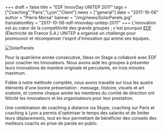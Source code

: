 +++
draft			= false
title			= "EDF InnovDay UNITEP 2017"
tags			= ["Coaching","Paris","Lyon","Client"]
news			= ["general"]
date			= "2017-10-06"
author			= "Pierre Morsa"
banner			= "/img/news/SolarPanels.jpg"
translationKey	= "2017-10-06-edf-innovday-unitep-2017"
+++
L'innovation est au cœur de la compétitivité des grands groupes ; c'est pourquoi [EDF](https://www.edf.fr/en/the-edf-group) (Électricité de France S.A.) UNITEP a organisé un challenge pour promouvoir et récompenser l'esprit d'innovation qui anime ses équipes.

![SolarPanels][pic1]

Pour la quatrième année consécutive, Ideas on Stage a collaboré avec EDF pour coacher les Innovateurs. Nous avons aidé les groupes à présenter leurs innovations de manière originale et percutante, en trois minutes maximum.

Fidèle à notre méthode complète, nous avons travaillé sur tous les quatre éléments d'une bonne présentation : message, histoire, visuels et art oratoire, et comme chaque année les membres du comité de direction ont félicité les innovateurs et les organisateurs pour leur prestation.

Une combinaison de coaching à distance via Skype, coaching sur Paris et coaching à Lyon a permis d'optimiser le temps des salariés et de limiter leurs déplacements, tout en leur permettant de bénéficier des conseils des meilleurs coachs en prise de parole en public.

[pic1]: /img/news/SolarPanels.jpg